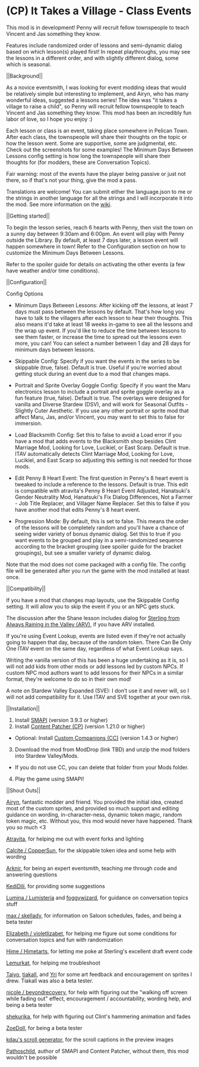 # (CP) It Takes a Village - Class Events

This mod is in development! Penny will recruit fellow townspeople to teach Vincent and Jas something they know.

Features include randomized order of lessons and semi-dynamic dialog based on which lesson(s) played first! In repeat playthroughs, you may see the lessons in a different order, and with slightly different dialog, some which is seasonal.

||Background||

As a novice eventsmith, I was looking for event modding ideas that would be relatively simple but interesting to implement, and Airyn, who has many wonderful ideas, suggested a lessons series! The idea was "it takes a village to raise a child", so Penny will recruit fellow townspeople to teach Vincent and Jas something they know. This mod has been an incredibly fun labor of love, so I hope you enjoy :)

Each lesson or class is an event, taking place somewhere in Pelican Town. After each class, the townspeople will share their thoughts on the topic or how the lesson went. Some are supportive, some are judgmental, etc. Check out the screenshots for some examples! The Minimum Days Between Lessons config setting is how long the townspeople will share their thoughts for (for modders, these are Conversation Topics).

Fair warning: most of the events have the player being passive or just not there, so if that's not your thing, give the mod a pass.

Translations are welcome! You can submit either the language.json to me or the strings in another language for all the strings and I will incorporate it into the mod. See more information on the <a href="https://stardewvalleywiki.com/Modding:Translations">wiki</a>.


||Getting started||

To begin the lesson series, reach 6 hearts with Penny, then visit the town on a sunny day between 9:30am and 6:00pm. An event will play with Penny outside the Library. By default, at least 7 days later, a lesson event will happen somewhere in town! Refer to the Configuration section on how to customize the Minimum Days Between Lessons.

Refer to the spoiler guide for details on activating the other events (a few have weather and/or time conditions).


||Configuration||

Config Options

* Minimum Days Between Lessons: After kicking off the lessons, at least 7 days must pass between the lessons by default. That's how long you have to talk to the villagers after each lesson to hear their thoughts. This also means it'd take at least 18 weeks in-game to see all the lessons and the wrap up event. If you'd like to reduce the time between lessons to see them faster, or increase the time to spread out the lessons even more, you can! You can select a number between 1 day and 28 days for minimum days between lessons.

* Skippable Config: Specify if you want the events in the series to be skippable (true, false). Default is true. Useful if you're worried about getting stuck during an event due to a mod that changes maps.

* Portrait and Sprite Overlay Goggle Config: Specify if you want the Maru electronics lesson to include a portrait and sprite goggle overlay as a fun feature (true, false). Default is true. The overlays were designed for vanilla and Diverse Stardew (DSV), and will work for Seasonal Outfits - Slightly Cuter Aesthetic. If you use any other portrait or sprite mod that affect Maru, Jas, and/or Vincent, you may want to set this to false for immersion.

* Load Blacksmith Config: Set this to false to avoid a Load error if you have a mod that adds events to the Blacksmith shop besides Clint Marriage Mod, Looking for Love, Lucikiel, or East Scarp. Default is true. ITAV automatically detects Clint Marriage Mod, Looking for Love, Lucikiel, and East Scarp so adjusting this setting is not needed for those mods.

* Edit Penny 8 Heart Event: The first question in Penny's 8 heart event is tweaked to include a reference to the lessons. Default is true. This edit is compatible with atravita's Penny 8 Heart Event Adjusted, Hanatsuki's Gender Neutrality Mod, Hanatsuki's Fix Dialog Differences, Not a Farmer - Job Title Replacer, and Villager Name Replacer. Set this to false if you have another mod that edits Penny's 8 heart event.

* Progression Mode: By default, this is set to false. This means the order of the lessons will be completely random and you'll have a chance of seeing wider variety of bonus dynamic dialog. Set this to true if you want events to be grouped and play in a semi-randomized sequence according to the bracket grouping (see spoiler guide for the bracket groupings), but see a smaller variety of dynamic dialog.

Note that the mod does not come packaged with a config file. The config file will be generated after you run the game with the mod installed at least once. 


||Compatibility||

If you have a mod that changes map layouts, use the Skippable Config setting. It will allow you to skip the event if you or an NPC gets stuck.

The discussion after the Shane lesson includes dialog for <a href="https://www.nexusmods.com/stardewvalley/mods/9999">Sterling from Always Raining in the Valley (ARV)</a>, if you have ARV installed.

If you're using Event Lookup, events are listed even if they're not actually going to happen that day, because of the random token. There Can Be Only One ITAV event on the same day, regardless of what Event Lookup says.

Writing the vanilla version of this has been a huge undertaking as it is, so I will not add kids from other mods or add lessons led by custom NPCs. If custom NPC mod authors want to add lessons for their NPCs in a similar format, they're welcome to do so in their own mod!

A note on Stardew Valley Expanded (SVE): I don’t use it and never will, so I will not add compatibility for it. Use ITAV and SVE together at your own risk.


||Installation||

1. Install <a href="https://www.nexusmods.com/stardewvalley/mods/2400">SMAPI</a> (version 3.9.3 or higher)
2. Install <a href="https://www.nexusmods.com/stardewvalley/mods/1915">Content Patcher (CP)</a> (version 1.21.0 or higher)
- Optional: Install <a href="https://www.nexusmods.com/stardewvalley/mods/8626">Custom Companions (CC)</a> (version 1.4.3 or higher)
3. Download the mod from ModDrop (link TBD) and unzip the mod folders into Stardew Valley/Mods.
- If you do not use CC, you can delete that folder from your Mods folder.
4. Play the game using SMAPI!


||Shout Outs||

<a href="https://www.nexusmods.com/stardewvalley/users/70148453?tab=user+files">Airyn</a>, fantastic modder and friend. You provided the initial idea, created most of the custom sprites, and provided so much support and editing guidance on wording, in-character-ness, dynamic token magic, random token magic, etc. Without you, this mod would never have happened. Thank you so much <3

<a href ="https://www.nexusmods.com/stardewvalley/users/116553368?tab=user+files">Atravita</a>, for helping me out with event forks and lighting

<a href ="https://www.nexusmods.com/stardewvalley/users/114762643?tab=user+files">Calcite / CopperSun</a>, for the skippable token idea and some help with wording

<a href ="https://www.nexusmods.com/stardewvalley/users/92469153?tab=user+files">Arknir</a>, for being an expert eventsmith, teaching me through code and answering questions

<a href ="https://www.moddrop.com/stardew-valley/profile/225898/mods">KediDili</a>, for providing some suggestions

<a href ="https://www.nexusmods.com/stardewvalley/users/5575844?tab=user+files">Lumina / Lumisteria</a> and <a href ="https://www.nexusmods.com/stardewvalley/users/48380238?tab=user+files">foggywizard</a>, for guidance on conversation topics stuff

<a href ="https://www.nexusmods.com/stardewvalley/users/95265773?tab=user+files">max / skellady</a>, for information on Saloon schedules, fades, and being a beta tester

<a href ="https://www.nexusmods.com/stardewvalley/users/120958053?tab=user+files">Elizabeth / violetlizabet</a>, for helping me figure out some conditions for conversation topics and fun with randomization

<a href ="https://www.nexusmods.com/stardewvalley/users/108124018?tab=user+files">Hime / Himetarts</a>, for letting me poke at Sterling's excellent draft event code

<a href="https://www.nexusmods.com/stardewvalley/users/68088657?tab=user+files">Lemurkat</a>, for helping me troubleshoot

<a href="https://www.nexusmods.com/stardewvalley/users/92060238?tab=user+files">Taiyo</a>, <a href ="https://www.nexusmods.com/stardewvalley/users/112768378?tab=user+files">tiakall</a>, and <a href="https://www.nexusmods.com/stardewvalley/users/2893756?tab=user+files">Yri</a> for some art feedback and encouragement on sprites I drew. Tiakall was also a beta tester.

<a href="https://www.nexusmods.com/stardewvalley/users/104804993?tab=user+files">nicole / beyondrecovery</a>, for help with figuring out the "walking off screen while fading out" effect, encouragement / accountability, wording help, and being a beta tester

<a href="https://www.nexusmods.com/stardewvalley/users/69153238?tab=user+files">shekurika</a>, for help with figuring out Clint's hammering animation and fades

<a href="https://www.nexusmods.com/stardewvalley/users/7439530?tab=user+files">ZoeDoll</a>, for being a beta tester

<a href="https://www.kdau.com/scrollish/">kdau's scroll generator</a>, for the scroll captions in the preview images

<a href="https://www.nexusmods.com/stardewvalley/users/1552317?tab=user+files">Pathoschild</a>, author of SMAPI and Content Patcher, without them, this mod wouldn't be possible